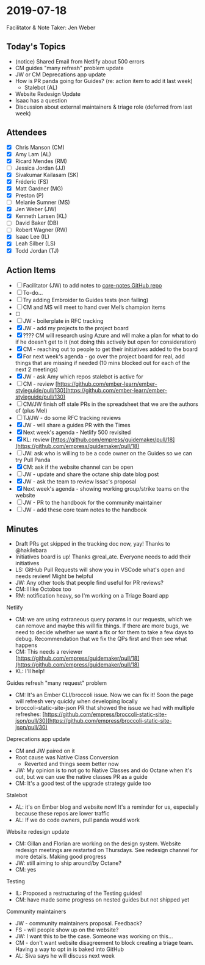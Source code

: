 # 2019-07-18

Facilitator & Note Taker: Jen Weber

## Today's Topics

- (notice) Shared Email from Netlify about 500 errors
- CM guides "many refresh" problem update
- JW or CM Deprecations app update
- How is PR panda going for Guides? (re: action item to add it last week)
    - Stalebot (AL)
- Website Redesign Update
- Isaac has a question
- Discussion about external maintainers & triage role (deferred from last week)

## Attendees

- [x]  Chris Manson (CM)
- [x]  Amy Lam (AL)
- [x]  Ricard Mendes (RM)
- [ ]  Jessica Jordan (JJ)
- [x]  Sivakumar Kailasam (SK)
- [x]  Fréderic (FS)
- [x]  Matt Gardner (MG)
- [x]  Preston (P)
- [ ]  Melanie Sumner (MS)
- [x]  Jen Weber (JW)
- [x]  Kenneth Larsen (KL)
- [ ]  David Baker (DB)
- [ ]  Robert Wagner (RW)
- [x]  Isaac Lee (IL)
- [x]  Leah Silber (LS)
- [x]  Todd Jordan (TJ)

## Action Items

- [ ]  Facilitator (JW) to add notes to [core-notes GitHub repo](https://github.com/emberjs/core-notes/)
- [ ]  To-do...
- [ ]  Try adding Embroider to Guides tests (non failing)
- [ ]  CM and MS will meet to hand over Mel’s champion items
- [ ]  
- [ ]  JW - boilerplate in RFC tracking
- [x]  JW - add my projects to the project board
- [x]  ???? CM will research using Azure and will make a plan for what to do if he doesn’t get to it (not doing this actively but open for consideration)
- [x]  CM - reaching out to people to get their initiatives added to the board
- [x]  For next week's agenda - go over the project board for real, add things that are missing if needed (10 mins blocked out for each of  the next 2 meetings)
- [x]  JW - ask Amy which repos stalebot is active for
- [ ]  CM - review [https://github.com/ember-learn/ember-styleguide/pull/130](https://github.com/ember-learn/ember-styleguide/pull/130)
- [ ]  CM/JW finish off stale PRs in the spreadsheet that we are the authors of (plus Mel)
- [ ]  TJ/JW - do some RFC tracking reviews
- [x]  JW - will share a guides PR with the Times
- [x]  Next week's agenda - Netlify 500 revisited
- [x]  KL: review [https://github.com/empress/guidemaker/pull/18](https://github.com/empress/guidemaker/pull/18)
- [ ]  JW: ask who is willing to be a code owner on the Guides so we can try Pull Panda
- [x]  CM: ask if the website channel can be open
- [ ]  JW - update and share the octane ship date blog post
- [x]  JW - ask the team to review Issac's proposal
- [x]  Next week's agenda - showing working group/strike teams on the website
- [ ]  JW - PR to the handbook for the community maintainer
- [ ]  JW - add these core team notes to the handbook

## Minutes

- Draft PRs get skipped in the tracking doc now, yay! Thanks to @hakilebara
- Initiatives board is up! Thanks @real_ate. Everyone needs to add their initiatives
- LS: GitHub Pull Requests will show you in VSCode what's open and needs review! Might be helpful
- JW: Any other tools that people find useful for PR reviews?
- CM: I like Octobox too
- RM: notification heavy, so I'm working on a Triage Board app

Netlify

- CM: we are using extraneous query params in our requests, which we can remove and maybe this will fix things. If there are more bugs, we need to decide whether we want a fix or for them to take a few days to debug. Recommendation that we fix the QPs first and then see what happens
- CM: This needs a reviewer [https://github.com/empress/guidemaker/pull/18](https://github.com/empress/guidemaker/pull/18)
- KL: I'll help!

Guides refresh "many request" problem

- CM: It's an Ember CLI/broccoli issue. Now we can fix it! Soon the page will refresh very quickly when developing locally
- broccoli-static-site-json PR that showed the issue we had with multiple refreshes: [https://github.com/empress/broccoli-static-site-json/pull/30](https://github.com/empress/broccoli-static-site-json/pull/30)

Deprecations app update

- CM and JW paired on it
- Root cause was Native Class Conversion
    - Reverted and things seem better now
- JW: My opinion is to not go to Native Classes and do Octane when it's out, but we can use the native classes PR as a guide
- CM: It's a good test of the upgrade strategy guide too

Stalebot

- AL: it's on Ember blog and website now! It's a reminder for us, especially because these repos are lower traffic
- AL: If we do code owners, pull panda would work

Website redesign update

- CM: Gillan and Florian are working on the design system. Website redesign meetings are restarted on Thursdays. See redesign channel for more details. Making good progress
- JW: still aiming to ship around/by Octane?
- CM: yes

Testing

- IL: Proposed a restructuring of the Testing guides!
- CM: have made some progress on nested guides but not shipped yet

Community maintainers

- JW - community maintainers proposal. Feedback?
- FS - will people show up on the website?
- JW: I want this to be the case. Someone was working on this...
- CM - don't want website disagreement to block creating a triage team. Having a way to opt in is baked into GitHub
- AL: Siva says he will discuss next week